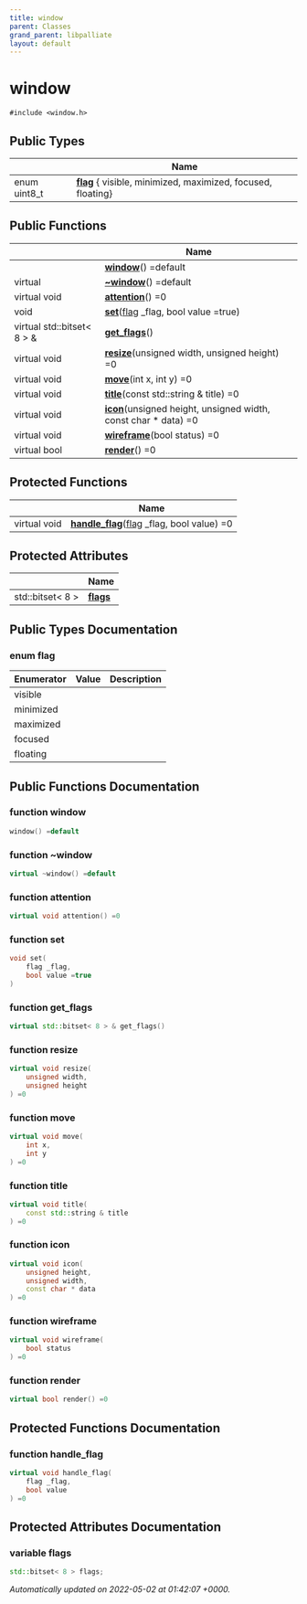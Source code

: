 ```yaml
---
title: window
parent: Classes
grand_parent: libpalliate
layout: default
---
```


# window






`#include <window.h>`

## Public Types

|                | Name           |
| -------------- | -------------- |
| enum uint8_t | **[flag](/libpalliate/generated/Classes/classwindow#enum-flag)** { visible, minimized, maximized, focused, floating} |

## Public Functions

|                | Name           |
| -------------- | -------------- |
| | **[window](/libpalliate/generated/Classes/classwindow#function-window)**() =default |
| virtual | **[~window](/libpalliate/generated/Classes/classwindow#function-~window)**() =default |
| virtual void | **[attention](/libpalliate/generated/Classes/classwindow#function-attention)**() =0 |
| void | **[set](/libpalliate/generated/Classes/classwindow#function-set)**([flag](/libpalliate/generated/Classes/classwindow#enum-flag) _flag, bool value =true) |
| virtual std::bitset< 8 > & | **[get_flags](/libpalliate/generated/Classes/classwindow#function-get-flags)**() |
| virtual void | **[resize](/libpalliate/generated/Classes/classwindow#function-resize)**(unsigned width, unsigned height) =0 |
| virtual void | **[move](/libpalliate/generated/Classes/classwindow#function-move)**(int x, int y) =0 |
| virtual void | **[title](/libpalliate/generated/Classes/classwindow#function-title)**(const std::string & title) =0 |
| virtual void | **[icon](/libpalliate/generated/Classes/classwindow#function-icon)**(unsigned height, unsigned width, const char * data) =0 |
| virtual void | **[wireframe](/libpalliate/generated/Classes/classwindow#function-wireframe)**(bool status) =0 |
| virtual bool | **[render](/libpalliate/generated/Classes/classwindow#function-render)**() =0 |

## Protected Functions

|                | Name           |
| -------------- | -------------- |
| virtual void | **[handle_flag](/libpalliate/generated/Classes/classwindow#function-handle-flag)**([flag](/libpalliate/generated/Classes/classwindow#enum-flag) _flag, bool value) =0 |

## Protected Attributes

|                | Name           |
| -------------- | -------------- |
| std::bitset< 8 > | **[flags](/libpalliate/generated/Classes/classwindow#variable-flags)**  |

## Public Types Documentation

### enum flag

| Enumerator | Value | Description |
| ---------- | ----- | ----------- |
| visible | |   |
| minimized | |   |
| maximized | |   |
| focused | |   |
| floating | |   |




## Public Functions Documentation

### function window

```cpp
window() =default
```


### function ~window

```cpp
virtual ~window() =default
```


### function attention

```cpp
virtual void attention() =0
```


### function set

```cpp
void set(
    flag _flag,
    bool value =true
)
```


### function get_flags

```cpp
virtual std::bitset< 8 > & get_flags()
```


### function resize

```cpp
virtual void resize(
    unsigned width,
    unsigned height
) =0
```


### function move

```cpp
virtual void move(
    int x,
    int y
) =0
```


### function title

```cpp
virtual void title(
    const std::string & title
) =0
```


### function icon

```cpp
virtual void icon(
    unsigned height,
    unsigned width,
    const char * data
) =0
```


### function wireframe

```cpp
virtual void wireframe(
    bool status
) =0
```


### function render

```cpp
virtual bool render() =0
```


## Protected Functions Documentation

### function handle_flag

```cpp
virtual void handle_flag(
    flag _flag,
    bool value
) =0
```


## Protected Attributes Documentation

### variable flags

```cpp
std::bitset< 8 > flags;
```



_Automatically updated on 2022-05-02 at 01:42:07 +0000._